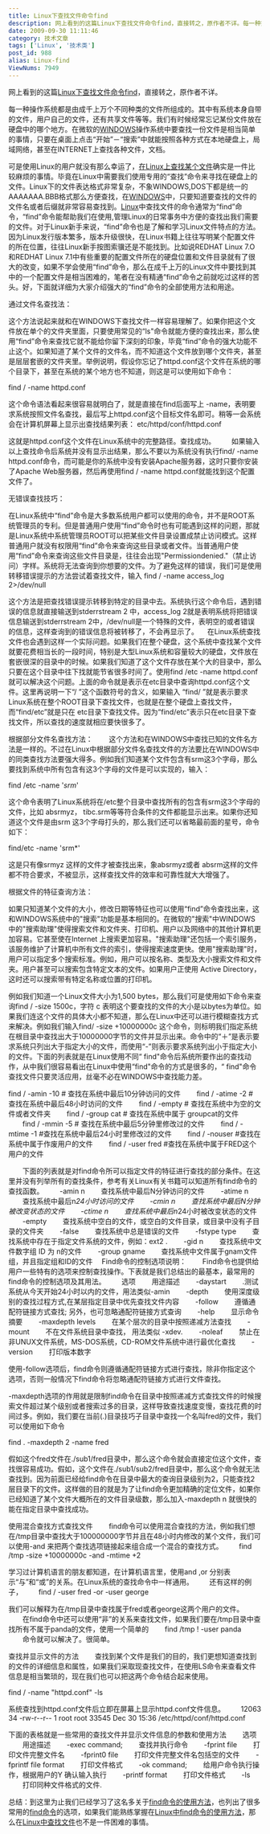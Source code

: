 ```yaml
---
title: Linux下查找文件命令find
description: 网上看到的这篇Linux下查找文件命令find，直接转之，原作者不详。每一种操作系统都是由成千上万个不同种类的文件所组成的。其中有系统本身自带的文件，用户自己的文件，还有共享文件等等。我们有时候经常忘记某份文件放在硬盘中的哪个地方。在微软的WINDOWS操作系统中要查找一份文件是相当简单的事情，只要在桌面上点击“开始”－“搜索”中就能按照各种方式在本地硬盘上，局域网络，甚至在INTERNET上查找各种文件，文档。
date: 2009-09-30 11:11:46
category: 技术文章
tags: ['Linux', '技术类']
post_id: 988
alias: Linux-find
ViewNums: 7949
---
```


网上看到的这篇[Linux下查找文件命令find](/blog/linux-find)，直接转之，原作者不详。

每一种操作系统都是由成千上万个不同种类的文件所组成的。其中有系统本身自带的文件，用户自己的文件，还有共享文件等等。我们有时候经常忘记某份文件放在硬盘中的哪个地方。在微软的[WINDOWS](/blog/deepin-litexp-windows-xp-sp3-v62)操作系统中要查找一份文件是相当简单的事情，只要在桌面上点击“开始”－“搜索”中就能按照各种方式在本地硬盘上，局域网络，甚至在INTERNET上查找各种文件，文档。

可是使用Linux的用户就没有那么幸运了，[在Linux上查找某个文件](/blog/linux-find)确实是一件比较麻烦的事情。毕竟在Linux中需要我们使用专用的“查找”命令来寻找在硬盘上的文件。Linux下的文件表达格式非常复杂，不象WINDOWS,DOS下都是统一的AAAAAAA.BBB格式那么方便查找，在[WINDOWS](/tags/Windows)中，只要知道要查找的文件的文件名或者后缀就非常容易查找到。[Linux](/tags/Linux)中查找文件的命令通常为“find”命令，“find”命令能帮助我们在使用,管理Linux的日常事务中方便的查找出我们需要的文件。对于Linux新手来说，“find”命令也是了解和学习Linux文件特点的方法。因为Linux发行版本繁多，版本升级很快，在Linux书籍上往往写明某个配置文件的所在位置，往往Linux新手按图索骥还是不能找到。比如说REDHAT Linux 7.O和REDHAT Linux 7.1中有些重要的配置文件所在的硬盘位置和文件目录就有了很大的改变，如果不学会使用“find”命令，那么在成千上万的Linux文件中要找到其中的一个配置文件是相当困难的，笔者在没有精通“find”命令之前就吃过这样的苦头。好，下面就详细为大家介绍强大的“find”命令的全部使用方法和用途。

通过文件名查找法：

这个方法说起来就和在WINDOWS下查找文件一样容易理解了。如果你把这个文件放在单个的文件夹里面，只要使用常见的“ls"命令就能方便的查找出来，那么使用“find”命令来查找它就不能给你留下深刻的印象，毕竟“find”命令的强大功能不止这个。如果知道了某个文件的文件名，而不知道这个文件放到哪个文件夹，甚至是层层套嵌的文件夹里。举例说明，假设你忘记了httpd.conf这个文件在系统的哪个目录下，甚至在系统的某个地方也不知道，则这是可以使用如下命令：

find / -name httpd.conf

这个命令语法看起来很容易就明白了，就是直接在find后面写上 -name，表明要求系统按照文件名查找，最后写上httpd.conf这个目标文件名即可。稍等一会系统会在计算机屏幕上显示出查找结果列表：
etc/httpd/conf/httpd.conf

这就是httpd.conf这个文件在Linux系统中的完整路径。查找成功。
　　如果输入以上查找命令后系统并没有显示出结果，那么不要以为系统没有执行find/ -name httpd.conf命令，而可能是你的系统中没有安装Apache服务器，这时只要你安装了Apache Web服务器，然后再使用find / -name httpd.conf就能找到这个配置文件了。

无错误查找技巧：

在Linux系统中“find”命令是大多数系统用户都可以使用的命令，并不是ROOT系统管理员的专利。但是普通用户使用“find”命令时也有可能遇到这样的问题，那就是Linux系统中系统管理员ROOT可以把某些文件目录设置成禁止访问模式。这样普通用户就没有权限用“find”命令来查询这些目录或者文件。当普通用户使用“find”命令来查询这些文件目录是，往往会出现"Permissiondenied."（禁止访问）字样。系统将无法查询到你想要的文件。为了避免这样的错误，我们可是使用转移错误提示的方法尝试着查找文件，输入
find / -name access_log 2>/dev/null

这个方法是把查找错误提示转移到特定的目录中去。系统执行这个命令后，遇到错误的信息就直接输送到stderrstream 2 中，access_log 2就是表明系统将把错误信息输送到stderrstream 2中，/dev/null是一个特殊的文件，表明空的或者错误的信息，这样查询到的错误信息将被转移了，不会再显示了。
　在Linux系统查找文件也会遇到这样一个实际问题。如果我们在整个硬盘，这个系统中查找某个文件就要花费相当长的一段时间，特别是大型Linux系统和容量较大的硬盘，文件放在套嵌很深的目录中的时候。如果我们知道了这个文件存放在某个大的目录中，那么只要在这个目录中往下找就能节省很多时间了。使用find /etc -name httpd.conf 就可以解决这个问题。上面的命令就是表示在etc目录中查询httpd.conf这个文件。这里再说明一下“/ ”这个函数符号的含义，如果输入 “find/ ”就是表示要求Linux系统在整个ROOT目录下查找文件，也就是在整个硬盘上查找文件，而“find/etc”就是只在 etc目录下查找文件。因为“find/etc”表示只在etc目录下查找文件，所以查找的速度就相应要快很多了。

根据部分文件名查找方法：
　　这个方法和在WINDOWS中查找已知的文件名方法是一样的。不过在Linux中根据部分文件名查找文件的方法要比在WINDOWS中的同类查找方法要强大得多。例如我们知道某个文件包含有srm这3个字母，那么要找到系统中所有包含有这3个字母的文件是可以实现的，输入：

find /etc -name '*srm*'

这个命令表明了Linux系统将在/etc整个目录中查找所有的包含有srm这3个字母的文件，比如 absrmyz， tibc.srm等等符合条件的文件都能显示出来。如果你还知道这个文件是由srm 这3个字母打头的，那么我们还可以省略最前面的星号，命令如下：

find/etc -name 'srm*'

这是只有像srmyz 这样的文件才被查找出来，象absrmyz或者 absrm这样的文件都不符合要求，不被显示，这样查找文件的效率和可靠性就大大增强了。

根据文件的特征查询方法：

如果只知道某个文件的大小，修改日期等特征也可以使用“find”命令查找出来，这和WINDOWS系统中的"搜索"功能是基本相同的。在微软的"搜索"中WINDOWS中的"搜索助理"使得搜索文件和文件夹、打印机、用户以及网络中的其他计算机更加容易。它甚至使在Internet 上搜索更加容易。"搜索助理"还包括一个索引服务，该服务维护了计算机中所有文件的索引，使得搜索速度更快。使用"搜索助理"时，用户可以指定多个搜索标准。例如，用户可以按名称、类型及大小搜索文件和文件夹。用户甚至可以搜索包含特定文本的文件。如果用户正使用 Active Directory，这时还可以搜索带有特定名称或位置的打印机。

例如我们知道一个Linux文件大小为1,500 bytes，那么我们可是使用如下命令来查询find / -size 1500c，字符 c 表明这个要查找的文件的大小是以bytes为单位。如果我们连这个文件的具体大小都不知道，那么在Linux中还可以进行模糊查找方式来解决。例如我们输入find/ -size +10000000c 这个命令，则标明我们指定系统在根目录中查找出大于10000000字节的文件并显示出来。命令中的“＋”是表示要求系统只列出大于指定大小的文件，而使用“-”则表示要求系统列出小于指定大小的文件。下面的列表就是在Linux使用不同“ find"命令后系统所要作出的查找动作，从中我们很容易看出在Linux中使用“find"命令的方式是很多的，“ find"命令查找文件只要灵活应用，丝毫不必在WINDOWS中查找能力差。

find / -amin -10 # 查找在系统中最后10分钟访问的文件
　　find / -atime -2 # 查找在系统中最后48小时访问的文件
　　find / -empty # 查找在系统中为空的文件或者文件夹
　　find / -group cat # 查找在系统中属于 groupcat的文件
　　find / -mmin -5 # 查找在系统中最后5分钟里修改过的文件
　　find / -mtime -1 #查找在系统中最后24小时里修改过的文件
　　find / -nouser #查找在系统中属于作废用户的文件
　　find / -user fred #查找在系统中属于FRED这个用户的文件

　　下面的列表就是对find命令所可以指定文件的特征进行查找的部分条件。在这里并没有列举所有的查找条件，参考有关Linux有关书籍可以知道所有find命令的查找函数。
　　-amin n
　　查找系统中最后N分钟访问的文件
　　-atime n
　　查找系统中最后n*24小时访问的文件
　　-cmin n
　　查找系统中最后N分钟被改变状态的文件
　　-ctime n
　　查找系统中最后n*24小时被改变状态的文件
　　-empty
　　查找系统中空白的文件，或空白的文件目录，或目录中没有子目录的文件夹
　　-false
　　查找系统中总是错误的文件
　　-fstype type
　　查找系统中存在于指定文件系统的文件，例如：ext2 .
　　-gid n
　　查找系统中文件数字组 ID 为 n的文件
　　-group gname
　　查找系统中文件属于gnam文件组，并且指定组和ID的文件
　Find命令的控制选项说明：
　　Find命令也提供给用户一些特有的选项来控制查找操作。下表就是我们总结出的最基本，最常用的find命令的控制选项及其用法。
　　选项
　　用途描述
　　-daystart
　　.测试系统从今天开始24小时以内的文件，用法类似-amin
　　-depth
　　使用深度级别的查找过程方式,在某层指定目录中优先查找文件内容
　　-follow
　　遵循通配符链接方式查找; 另外，也可忽略通配符链接方式查询
　　-help
　　显示命令摘要
　　-maxdepth levels
　　在某个层次的目录中按照递减方法查找
　　-mount
　　不在文件系统目录中查找， 用法类似 -xdev.
　　-noleaf
　　禁止在非UNUX文件系统，MS-DOS系统，CD-ROM文件系统中进行最优化查找
　　-version
　　打印版本数字

使用-follow选项后，find命令则遵循通配符链接方式进行查找，除非你指定这个选项，否则一般情况下find命令将忽略通配符链接方式进行文件查找。

-maxdepth选项的作用就是限制find命令在目录中按照递减方式查找文件的时候搜索文件超过某个级别或者搜索过多的目录，这样导致查找速度变慢，查找花费的时间过多。例如，我们要在当前(.)目录技巧子目录中查找一个名叫fred的文件，我们可以使用如下命令

find . -maxdepth 2 -name fred

假如这个fred文件在./sub1/fred目录中，那么这个命令就会直接定位这个文件，查找很容易成功。假如，这个文件在./sub1/sub2/fred目录中，那么这个命令就无法查找到。因为前面已经给find命令在目录中最大的查询目录级别为2，只能查找2层目录下的文件。这样做的目的就是为了让find命令更加精确的定位文件，如果你已经知道了某个文件大概所在的文件目录级数，那么加入-maxdepth n 就很快的能在指定目录中查找成功。

使用混合查找方式查找文件
　　find命令可以使用混合查找的方法，例如我们想在/tmp目录中查找大于100000000字节并且在48小时内修改的某个文件，我们可以使用-and 来把两个查找选项链接起来组合成一个混合的查找方式。
　　find /tmp -size +10000000c -and -mtime +2

学习过计算机语言的朋友都知道，在计算机语言里，使用and ,or 分别表示“与”和“或”的关系。在Linux系统的查找命令中一样通用。
　　还有这样的例子，
　　find / -user fred -or -user george

我们可以解释为在/tmp目录中查找属于fred或者george这两个用户的文件。
　　在find命令中还可以使用“非”的关系来查找文件，如果我们要在/tmp目录中查找所有不属于panda的文件，使用一个简单的
　　find /tmp ! -user panda
　　命令就可以解决了。很简单。

查找并显示文件的方法
　　查找到某个文件是我们的目的，我们更想知道查找到的文件的详细信息和属性，如果我们采取现查找文件，在使用LS命令来查看文件信息是相当繁琐的，现在我们也可以把这两个命令结合起来使用。

find / -name "httpd.conf" -ls

系统查找到httpd.conf文件后立即在屏幕上显示httpd.conf文件信息。
　　12063 34 -rw-r--r-- 1 root root 33545 Dec 30 15:36 /etc/httpd/conf/httpd.conf

下面的表格就是一些常用的查找文件并显示文件信息的参数和使用方法
　　选项
　　用途描述
　　-exec command;
　　查找并执行命令
　　-fprint file
　　打印文件完整文件名
　　-fprint0 file
　　打印文件完整文件名包括空的文件
　　-fprintf file format
　　打印文件格式
　　-ok command;
　　给用户命令执行操作，根据用户的Y 确认输入执行
　　-printf format
　　打印文件格式
　　-ls
　　打印同种文件格式的文件.

总结：到这里为止我们已经学习了这名多关于[find命令的使用方法](/blog/linux-find)，也列出了很多常用的[find命令](/blog/linux-find)的选项，如果我们能熟练掌握在[Linux中find命令的使用方法](/blog/linux-find)，那么在[Linux中查找文件](/blog/linux-find)也不是一件困难的事情。


